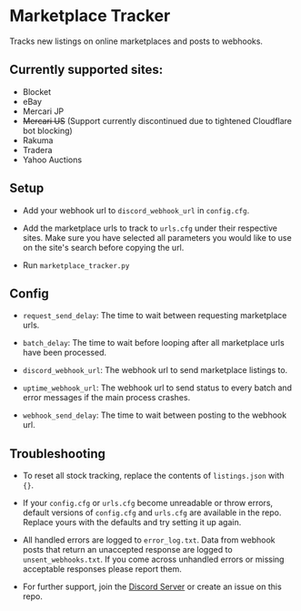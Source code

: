 # Marketplace Tracker

Tracks new listings on online marketplaces and posts to webhooks.

## Currently supported sites:

- Blocket
- eBay
- Mercari JP
- ~~Mercari US~~ (Support currently discontinued due to tightened Cloudflare bot blocking)
- Rakuma
- Tradera
- Yahoo Auctions

## Setup

- Add your webhook url to `discord_webhook_url` in `config.cfg`.

- Add the marketplace urls to track to `urls.cfg` under their respective sites. Make sure you have selected all parameters you would like to use on the site's search before copying the url.

- Run `marketplace_tracker.py`

## Config

- `request_send_delay`: The time to wait between requesting marketplace urls.

- `batch_delay`: The time to wait before looping after all marketplace urls have been processed.

- `discord_webhook_url`: The webhook url to send marketplace listings to.

- `uptime_webhook_url`: The webhook url to send status to every batch and error messages if the main process crashes.

- `webhook_send_delay`: The time to wait between posting to the webhook url.

## Troubleshooting

- To reset all stock tracking, replace the contents of `listings.json` with `{}`.

- If your `config.cfg` or `urls.cfg` become unreadable or throw errors, default versions of `config.cfg` and `urls.cfg` are available in the repo. Replace yours with the defaults and try setting it up again.

- All handled errors are logged to `error_log.txt`. Data from webhook posts that return an unaccepted response are logged to `unsent_webhooks.txt`. If you come across unhandled errors or missing acceptable responses please report them.

- For further support, join the [Discord Server](https://discord.gg/T5vEAh4ruF) or create an issue on this repo.